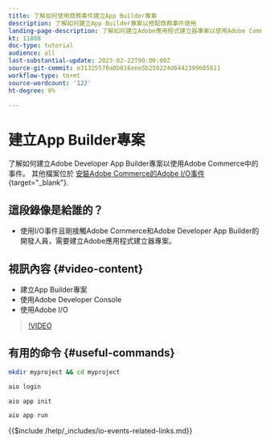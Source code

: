 ```yaml
---
title: 了解如何使用商務事件建立App Builder專案
description: 了解如何建立App Builder專案以搭配商務事件使用
landing-page-description: 了解如何建立Adobe應用程式建立器專案以使用Adobe Commerce事件
kt: 11888
doc-type: tutorial
audience: all
last-substantial-update: 2023-02-22T00:00:00Z
source-git-commit: e31325570a0b816eee5b250224d6442399685611
workflow-type: tm+mt
source-wordcount: '122'
ht-degree: 0%

---
```



# 建立App Builder專案

了解如何建立Adobe Developer App Builder專案以使用Adobe Commerce中的事件。 其他檔案位於 [安裝Adobe Commerce的Adobe I/O事件](https://developer.adobe.com/commerce/events/get-started/installation/){target="_blank"}.

## 這段錄像是給誰的？

* 使用I/O事件且剛接觸Adobe Commerce和Adobe Developer App Builder的開發人員，需要建立Adobe應用程式建立器專案。

## 視訊內容 {#video-content}

* 建立App Builder專案
* 使用Adobe Developer Console
* 使用Adobe I/O

>[!VIDEO](https://video.tv.adobe.com/v/3415797)

## 有用的命令 {#useful-commands}

```bash
mkdir myproject && cd myproject

aio login

aio app init

aio app run
```

{{$include /help/_includes/io-events-related-links.md}}
